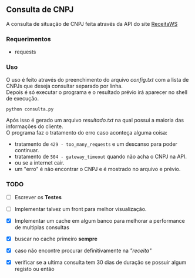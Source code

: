 ## Consulta de CNPJ
A consulta de situação de CNPJ feita através da API do site [ReceitaWS](https://www.receitaws.com.br/api)  

### Requerimentos
* requests

### Uso
O uso é feito através do preenchimento do arquivo *config.txt* com a lista de CNPJs que deseja consultar separado por linha.  
Depois é só executar o programa e o resultado prévio irá aparecer no shell de execução.

```shell
python consulta.py
```



Após isso é gerado um arquivo *resultado.txt* na qual possui a maioria das informações do cliente.  
O programa faz o tratamento do erro caso aconteça alguma coisa:

* tratamento de `429 - too_many_requests`  e um descanso para poder continuar.
* tratamento de `504 - gateway_timeout` quando não acha o CNPJ na API.
* ou se a internet cair.
* um "erro" é não encontrar o CNPJ e é mostrado no arquivo e prévio.


### TODO
- [ ] Escrever os **Testes**

- [ ] Implementar talvez um front para melhor visualização.
- [x] Implementar um cache em algum banco para melhorar a performance de multiplas consultas
- [x] buscar no cache primeiro **sempre**
- [x] caso não encontre procurar definitivamente na *"receita"*
- [x] verificar se a ultima consulta tem 30 dias de duração se possuir algum registo ou então 
